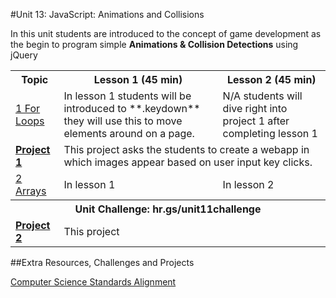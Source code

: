 #Unit 13: JavaScript: Animations and Collisions

In this unit students are introduced to the concept of game development as the begin to program simple **Animations & Collision Detections** using jQuery <table>
<tr>
	<th>Topic</th>
	<th>Lesson 1 (45 min)</th>
	<th>Lesson 2 (45 min)</th>
</tr>
<tr>
	<td><a href="topics/topic1">1 For Loops</a></td>
	<td>In lesson 1 students will be introduced to **.keydown** they will use this to move elements around on a page.</td>
	<td>N/A students will dive right into project 1 after completing lesson 1</td>
</tr>
<tr>
	<td><strong><a href="projects/project1">Project 1</a></strong></td>
	<td colspan="2">This project asks the students to create a webapp in which images appear based on user input key clicks. </td>
</tr>

<tr>
	<td><a href="topics/topic2">2 Arrays </a></td>
	<td>In lesson 1 </td>
	<td>In lesson 2 </td>
</tr>
<tr>
	<th align="center" colspan="3">Unit Challenge: hr.gs/unit11challenge </th>
</tr>
<tr>
	<td><strong><a href="projects/project2">Project 2</a></strong></td>
	<td colspan="2">This project  </td>
</tr>
</table>


##Extra Resources, Challenges and Projects



[Computer Science Standards Alignment](csStandards.md)



